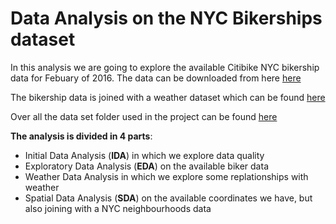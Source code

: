 # Data Analysis on the NYC Bikerships dataset

In this analysis we are going to explore the available Citibike NYC bikership data for Febuary of 2016. The data can be downloaded from here [here](https://s3.amazonaws.com/tripdata/201602-citibike-tripdata.zip)

The bikership data is joined with a weather dataset which can be found 
[here](https://www.kaggle.com/mathijs/weather-data-in-new-york-city-2016) 

Over all the data set folder used in the project can be found [here](https://drive.google.com/file/d/1aH9D6ZCgwZakcLUqe5cVUVScOA93L3qc/view?usp=sharing)

**The analysis is divided in 4 parts**:

* Initial Data Analysis (**IDA**) in which we explore data quality
* Exploratory Data Analysis (**EDA**) on the available biker data
* Weather Data Analysis in which we explore some replationships with weather
* Spatial Data Analysis (**SDA**) on the available coordinates we have, but also joining with a NYC neighbourhoods data
